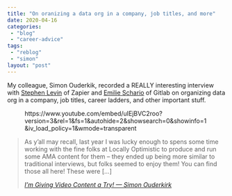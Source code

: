 ```yaml
---
title: "On oranizing a data org in a company, job titles, and more"
date: 2020-04-16
categories: 
 - "blog"
 - "career-advice"
tags: 
 - "reblog"
 - "simon"
layout: "post"
---
```


<!-- wp:paragraph -->
My colleague, Simon Ouderkik, recorded a REALLY interesting interview with [Stephen Levin](https://www.stephenlevin.co/) of Zapier and [Emilie Schario](http://emilieschario.com/) of Gitlab on organizing data org in a company, job titles, career ladders, and other important stuff. 


<!-- /wp:paragraph -->

<!-- wp:core-embed/youtube {"url":"https:\/\/www.youtube.com\/embed\/uIEjBVC2roo?version=3\u0026amp;rel=1\u0026amp;fs=1\u0026amp;autohide=2\u0026amp;showsearch=0\u0026amp;showinfo=1\u0026amp;iv_load_policy=1\u0026amp;wmode=transparent","type":"rich","providerNameSlug":"","className":"wp-embed-aspect-16-9 wp-has-aspect-ratio"} -->
<figure class="wp-block-embed-youtube wp-block-embed is-type-rich wp-embed-aspect-16-9 wp-has-aspect-ratio"><div class="wp-block-embed__wrapper">
https://www.youtube.com/embed/uIEjBVC2roo?version=3&amp;rel=1&amp;fs=1&amp;autohide=2&amp;showsearch=0&amp;showinfo=1&amp;iv_load_policy=1&amp;wmode=transparent
</div></figure>
<!-- /wp:core-embed/youtube -->

<!-- wp:quote -->
> As y’all may recall, last year I was lucky enough to spens some time working with the fine folks at Locally Optimistic to produce and run some AMA content for them – they ended up being more similar to traditional interviews, but folks seemed to enjoy them! You can find those all here! These were […]
> 
> <cite><a href="http://s12k.com/2020/04/13/im-giving-video-content-a-try/">I’m Giving Video Content a Try! — Simon Ouderkirk</a></cite>

<!-- /wp:quote -->
